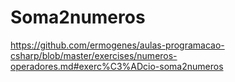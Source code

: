 # Soma2numeros
https://github.com/ermogenes/aulas-programacao-csharp/blob/master/exercises/numeros-operadores.md#exerc%C3%ADcio-soma2numeros

